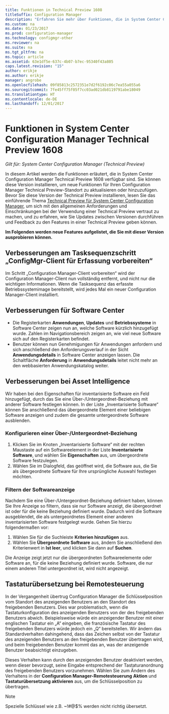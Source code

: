 ```yaml
---
title: Funktionen in Technical Preview 1608
titleSuffix: Configuration Manager
description: "Erfahren Sie mehr über Funktionen, die in System Center Configuration Manager Technical Preview 1608 zur Verfügung stehen."
ms.custom: na
ms.date: 01/23/2017
ms.prod: configuration-manager
ms.technology: configmgr-other
ms.reviewer: na
ms.suite: na
ms.tgt_pltfrm: na
ms.topic: article
ms.assetid: 63e1df5e-637c-4b07-b7ec-95340f43a805
caps.latest.revision: "15"
author: erikje
ms.author: erikje
manager: angrobe
ms.openlocfilehash: 09f85813c2572351e7d2f6192c06c7ea55a055a6
ms.sourcegitcommit: 7fe45ff75f05f7cc03ad021db8119791abe18049
ms.translationtype: HT
ms.contentlocale: de-DE
ms.lasthandoff: 12/01/2017
---
```

# <a name="capabilities-in-technical-preview-1608-for-system-center-configuration-manager"></a>Funktionen in System Center Configuration Manager Technical Preview 1608

*Gilt für: System Center Configuration Manager (Technical Preview)*

In diesem Artikel werden die Funktionen erläutert, die in System Center Configuration Manager Technical Preview 1608 verfügbar sind. Sie können diese Version installieren, um neue Funktionen für Ihren Configuration Manager Technical Preview-Standort zu aktualisieren oder hinzuzufügen.      Bevor Sie diese Version der Technical Preview installieren, lesen Sie das einführende Thema [Technical Preview für System Center Configuration Manager](../../core/get-started/technical-preview.md), um sich mit den allgemeinen Anforderungen und Einschränkungen bei der Verwendung einer Technical Preview vertraut zu machen, und zu erfahren, wie Sie Updates zwischen Versionen durchführen und Feedback zu den Features in einer Technical Preview geben können.    


**Im Folgenden werden neue Features aufgelistet, die Sie mit dieser Version ausprobieren können.**  




##  <a name="improvements-to-the-prepare-configmgr-client-for-capture-task-sequence-step"></a>Verbesserungen am Tasksequenzschritt „ConfigMgr-Client für Erfassung vorbereiten“  
Im Schritt „Configuration Manager-Client vorbereiten“ wird der Configuration Manager-Client nun vollständig entfernt, und nicht nur die wichtigen Informationen. Wenn die Tasksequenz das erfasste Betriebssystemimage bereitstellt, wird jedes Mal ein neuer Configuration Manager-Client installiert.  


## <a name="improvements-to-software-center"></a>Verbesserungen für Software Center
* Die Registerkarten **Anwendungen**, **Updates** und **Betriebssysteme** in Software Center zeigen nun an, welche Software kürzlich hinzugefügt wurde. Zahlen im Navigationsbereich zeigen an, wie viel neue Software sich auf den Registerkarten befindet.
* Benutzer können nun Genehmigungen für Anwendungen anfordern und sich anschließend den Anforderungsverlauf in der Sicht **Anwendungsdetails** in Software Center anzeigen lassen. Die Schaltfläche **Anforderung** in **Anwendungsdetails** leitet nicht mehr an den webbasierten Anwendungskatalog weiter.

## <a name="improvements-to-asset-intelligence"></a>Verbesserungen bei Asset Intelligence
Wir haben bei den Eigenschaften für inventarisierte Software ein Feld hinzugefügt, durch das Sie eine Über-/Untergeordnet-Beziehung mit anderer Software festlegen können. In der Liste „Inventarisierte Software“ können Sie anschließend das übergeordnete Element einer beliebigen Software anzeigen und zudem die gesamte untergeordnete Software ausblenden.

### <a name="configure-a-parent-to-child-relationship"></a>Konfigurieren einer Über-/Untergeordnet-Beziehung
  1. Klicken Sie im Knoten „Inventarisierte Software“ mit der rechten Maustaste auf ein Softwareelement in der Liste **Inventarisierte Software**, und wählen Sie **Eigenschaften** aus, um übergeordnete Software festzulegen.
  2. Wählen Sie im Dialogfeld, das geöffnet wird, die Software aus, die Sie als übergeordnete Software für Ihre ursprüngliche Auswahl festlegen möchten.

### <a name="filter-the-software-display"></a>Filtern der Softwareanzeige
Nachdem Sie eine Über-/Untergeordnet-Beziehung definiert haben, können Sie Ihre Anzeige so filtern, dass sie nur Software anzeigt, die übergeordnet ist oder für die keine Beziehung definiert wurde. Dadurch wird die Software ausgeblendet, die als untergeordnetes Element einer anderen inventarisierten Software festgelegt wurde. Gehen Sie hierzu folgendermaßen vor:
   1.   Wählen Sie für die Suchleiste **Kriterien hinzufügen** aus.
   2. Wählen Sie **Übergeordnete Software** aus, ändern Sie anschließend den Kriterienwert in **Ist leer**, und klicken Sie dann auf **Suchen**.

Die Anzeige zeigt jetzt nur die übergeordneten Softwareelemente oder Software an, für die keine Beziehung definiert wurde. Software, die nur einem anderen Titel untergeordnet ist, wird nicht angezeigt.

## <a name="remote-control-keyboard-translation"></a>Tastaturübersetzung bei Remotesteuerung
In der Vergangenheit übertrug Configuration Manager die Schlüsselposition vom Standort des anzeigenden Benutzers an den Standort des freigebenden Benutzers. Dies war problematisch, wenn die Tastaturkonfiguration des anzeigenden Benutzers von der des freigebenden Benutzers abwich. Beispielsweise würde ein anzeigender Benutzer mit einer englischen Tastatur ein „A“ eingeben, die französische Tastatur des freigebenden Benutzers würde jedoch ein „Q“ bereitstellen. Wir ändern das Standardverhalten dahingehend, dass das Zeichen selbst von der Tastatur des anzeigenden Benutzers an den freigebenden Benutzer übertragen wird, und beim freigebenden Benutzer kommt das an, was der anzeigende Benutzer beabsichtigt einzugeben.

Dieses Verhalten kann durch den anzeigenden Benutzer deaktiviert werden, wenn dieser bevorzugt, seine Eingabe entsprechend der Tastaturanordnung des freigebenden Benutzers vorzunehmen. Wählen Sie zum Ändern des Verhaltens in der **Configuration Manager-Remotesteuerung** **Aktion** und **Tastaturübersetzung aktivieren** aus, um die Schlüsselposition zu übertragen.

> [!NOTE]
>
> Spezielle Schlüssel wie z.B. ~!#@$% werden nicht richtig übersetzt.
